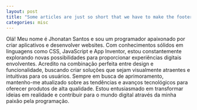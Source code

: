 ```yaml
---
layout: post
title: "Some articles are just so short that we have to make the footer stick"
categories: misc
---
```


Olá! Meu nome é Jhonatan Santos e sou um programador apaixonado por criar aplicativos e desenvolver websites. Com conhecimentos sólidos em linguagens como CSS, JavaScript e App Inventor, estou constantemente explorando novas possibilidades para proporcionar experiências digitais envolventes. Acredito na combinação perfeita entre design e funcionalidade, buscando criar soluções que sejam visualmente atraentes e intuitivas para os usuários. Sempre em busca de aprimoramento, mantenho-me atualizado sobre as tendências e avanços tecnológicos para oferecer produtos de alta qualidade. Estou entusiasmado em transformar ideias em realidade e contribuir para o mundo digital através da minha paixão pela programação.
